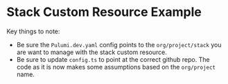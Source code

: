 # Stack Custom Resource Example

Key things to note:
* Be sure the `Pulumi.dev.yaml` config points to the `org/project/stack` you are want to manage with the stack custom resource.
* Be sure to update `config.ts` to point at the correct github repo. The code as it is now makes some assumptions based on the `org/project` name.